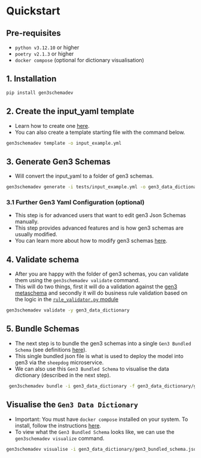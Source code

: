 # Quickstart

## Pre-requisites
- `python v3.12.10` or higher
- `poetry v2.1.3` or higher
- `docker compose` (optional for dictionary visualisation)

## 1. Installation
```bash
pip install gen3schemadev
```

## 2. Create the input_yaml template
- Learn how to create one [here](first_dictionary.md).
- You can also create a template starting file with the command below.
```bash
gen3schemadev template -o input_example.yml
```

## 3. Generate Gen3 Schemas
- Will convert the input_yaml to a folder of gen3 schemas.
```bash
gen3schemadev generate -i tests/input_example.yml -o gen3_data_dictionary/
```

### 3.1 Further Gen3 Yaml Configuration (optional)
- This step is for advanced users that want to edit gen3 Json Schemas manually.
- This step provides advanced features and is how gen3 schemas are usually modified.
- You can learn more about how to modify gen3 schemas [here](../gen3_data_modelling/dictionary_structure.md).


## 4. Validate schema
- After you are happy with the folder of gen3 schemas, you can validate them using the `gen3schemadev validate` command.
- This will do two things, first it will do a validation against the [gen3 metaschema](../../src/gen3schemadev/schema/schema_templates/gen3_metaschema.yml) and secondly it will do business rule validation based on the logic in the [`rule_validator.py` module](../../src/gen3schemadev/validators/rule_validator.py) 
```bash
gen3schemadev validate -y gen3_data_dictionary
```

## 5. Bundle Schemas
- The next step is to bundle the gen3 schemas into a single `Gen3 Bundled Schema` (see definitions [here](../gen3_data_modelling/dictionary_structure.md)).
- This single bundled json file is what is used to deploy the model into gen3 via the `sheepdog` microservice. 
- We can also use this `Gen3 Bundled Schema` to visualise the data dictionary (described in the next step).
```bash
 gen3schemadev bundle -i gen3_data_dictionary -f gen3_data_dictionary/gen3_bundled_schema.json
```


## Visualise the `Gen3 Data Dictionary`
- Important: You must have `docker compose` installed on your system. To install, follow the instructions [here](https://docs.docker.com/compose/install/).
- To view what the `Gen3 Bundled Schema` looks like, we can use the `gen3schemadev visualize` command.
```bash
gen3schemadev visualise -i gen3_data_dictionary/gen3_bundled_schema.json
```


